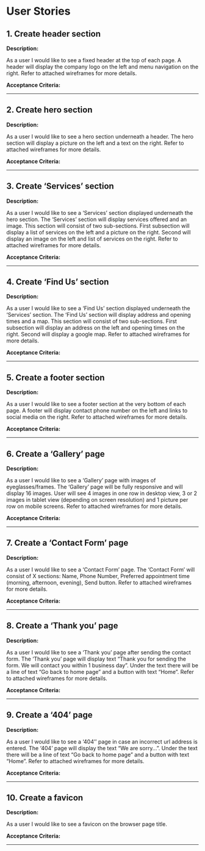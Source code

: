 # User Stories

## 1. Create header section

__Description:__

As a user I would like to see a fixed header at the top of each page. A header will display the company logo on the left and menu navigation on the right. 
Refer to attached wireframes for more details.

__Acceptance Criteria:__

--- 

## 2. Create hero section

__Description:__

As a user I would like to see a hero section underneath a header. The hero section will display a picture on the left and a text on the right. 
Refer to attached wireframes for more details.

__Acceptance Criteria:__

--- 

## 3. Create ‘Services’ section

__Description:__

As a user I would like to see a ‘Services’ section displayed underneath the hero section. The ‘Services’ section will display services offered and an image. This section will consist of two sub-sections. First subsection will display a list of services on the left and a picture on the right. Second will display an image on the left and list of services on the right. 
Refer to attached wireframes for more details.

__Acceptance Criteria:__

--- 

## 4. Create ‘Find Us’ section

__Description:__

As a user I would like to see a ‘Find Us’ section displayed underneath the ‘Services’ section. The ‘Find Us’ section will display address and opening times and a map. This section will consist of two sub-sections. First subsection will display an address on the left and opening times on the right. Second will display a google map. 
Refer to attached wireframes for more details.

__Acceptance Criteria:__

--- 

## 5. Create a footer section

__Description:__

As a user I would like to see a footer section at the very bottom of each page. A footer will display contact phone number on the left and links to social media on the right. 
Refer to attached wireframes for more details.

__Acceptance Criteria:__

--- 

## 6. Create a ‘Gallery’ page

__Description:__

As a user I would like to see a ‘Gallery’ page with images of eyeglasses/frames. The ‘Gallery’ page will be fully responsive and will display 16 images. User will see 4 images in one row in desktop view, 3 or 2 images in tablet view (depending on screen resolution) and 1 picture per row on mobile screens.
Refer to attached wireframes for more details.

__Acceptance Criteria:__

--- 

## 7. Create a ‘Contact Form’ page

__Description:__

As a user I would like to see a ‘Contact Form’ page. The ‘Contact Form’ will consist of X sections: Name, Phone Number, Preferred appointment time (morning, afternoon, evening), Send button.
Refer to attached wireframes for more details.

__Acceptance Criteria:__

--- 

## 8. Create a ‘Thank you’ page

__Description:__

As a user I would like to see a ‘Thank you’ page after sending the contact form. The ‘Thank you’ page will display text “Thank you for sending the form. We will contact you within 1 business day”. Under the text there will be a line of text “Go back to home page” and a button with text “Home”.
Refer to attached wireframes for more details.

__Acceptance Criteria:__

--- 

## 9. Create a ‘404’ page

__Description:__

As a user I would like to see a ‘404’’ page in case an incorrect url address is entered. The ‘404’ page will display the text “We are sorry…”. Under the text there will be a line of text “Go back to home page” and a button with text “Home”.
Refer to attached wireframes for more details.

__Acceptance Criteria:__

--- 

## 10. Create a favicon

__Description:__

As a user I would like to see a favicon on the browser page title.

__Acceptance Criteria:__

--- 